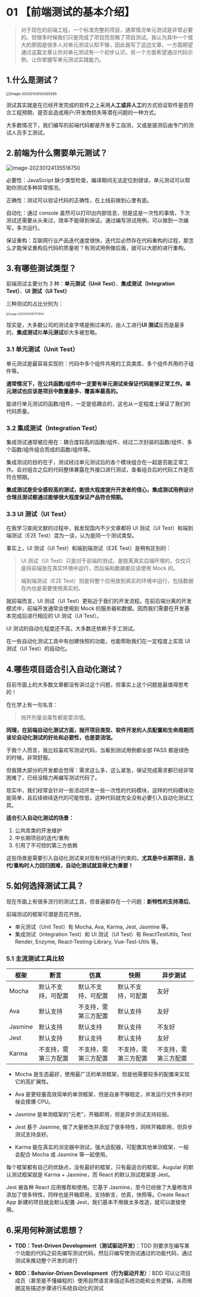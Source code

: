 # 01 【前端测试的基本介绍】

> 对于现在的前端工程，一个标准完整的项目，通常情况单元测试是非常必要的。但很多时候我们只是完成了项目而忽略了项目测试。我认为其中一个很大的原因是很多人对单元测试认知不够，因此我写了这边文章，一方面期望通过这篇文章让你对单元测试有一个初步认识。另一个方面希望通过代码示例，让你掌握写单元测试实践能力。

## 1.什么是测试？

<img src="https://i0.hdslb.com/bfs/album/31e4b9b16046d85d27867e3ab177ceb5fa626085.png" alt="image-20230124134355285" style="zoom: 67%;" />

测试其实就是在已经开发完成的软件之上采用**人工或非人工**的方式验证软件是否符合工程预期，是否会造成用户/开发商损失等潜在问题的一种方式。

大多数情况下，我们编写的前端代码都是开发手工自测，又或是提测后由专门的测试人员手工测试。

## 2.前端为什么需要单元测试？

![image-20230124135516750](https://i0.hdslb.com/bfs/album/f43f94ab350fae3ce50da4df403fce8154b97b4d.png)

必要性：JavaScript 缺少类型检查，编译期间无法定位到错误，单元测试可以帮助你测试多种异常情况。

正确性：测试可以验证代码的正确性，在上线前做到心里有底。

自动化：通过 console 虽然可以打印出内部信息，但是这是一次性的事情，下次测试还需要从头来过，效率不能得到保证。通过编写测试用例，可以做到一次编写，多次运行。

保证重构：互联网行业产品迭代速度很快，迭代后必然存在代码重构的过程，那怎么才能保证重构后代码的质量呢？有测试用例做后盾，就可以大胆的进行重构。

## 3.有哪些测试类型？

前端测试主要分为 3 种：**单元测试（Unit Test）**、**集成测试（Integration Test）**、**UI 测试（UI Test）**

三种测试的占比分别为：

<img src="https://i0.hdslb.com/bfs/album/024fa3d3e7087c8ffa787cb40707b6356cb188f0.png" alt="image-20230124135737854" style="zoom:50%;" />

现实是，大多数公司的测试金字塔是倒过来的，由人工进行**UI 测试**反而是最多的，**集成测试**和**单元测试**却大多被忽略。

### 3.1 单元测试（Unit Test）

单元测试是最容易实现的：代码中多个组件共用的工具类库、多个组件共用的子组件等。

**通常情况下，在公共函数/组件中一定要有单元测试来保证代码能够正常工作。单元测试也应该是项目中数量最多、覆盖率最高的。**

能进行单元测试的函数/组件，一定是低耦合的，这也从一定程度上保证了我们的代码质量。

### 3.2 集成测试（Integration Test）

集成测试通常被应用在：耦合度较高的函数/组件、经过二次封装的函数/组件、多个函数/组件组合而成的函数/组件等。

集成测试的目的在于，测试经过单元测试后的各个模块组合在一起是否能正常工作。会对组合之后的代码整体暴露在外接口进行测试，查看组合后的代码工作是否符合预期。

**集成测试是安全感较高的测试，能很大程度提升开发者的信心，集成测试用例设计合理且测试都通过能够很大程度保证产品符合预期。**

### 3.3 UI 测试（UI Test）

在我学习查阅文献的过程中，我发现国内不少文章都将 UI 测试（UI Test）和端到端测试（E2E Test）混为一谈，认为是同一个测试类型。

事实上，UI 测试（UI Test）和端到端测试（E2E Test）是稍有区别的：

> UI 测试（UI Test）只是对于前端的测试，是脱离真实后端环境的，仅仅只是将前端放在真实环境中运行，而后端和数据都应该使用 Mock 的。
>
> 端到端测试（E2E Test）则是将整个应用放到真实的环境中运行，包括数据在内也是需要使用真实的。

就前端而言，UI 测试（UI Test）更贴近于我们的开发流程。在前后端分离的开发模式中，前端开发通常会使用到 Mock 的服务器和数据。因而我们需要在开发基本完成后进行相应的 UI 测试（UI Test）。

UI 测试的自动化程度还不高，大多数还依赖于手工测试。

在一些自动化测试工具中有创建快照的功能，也能帮助我们在一定程度上实现 UI 测试（UI Test）的自动化。

## 4.哪些项目适合引入自动化测试？

目前市面上的大多数文章都没有讲过这个问题，但事实上这个问题是最值得思考的！

在化学上有一句名言：

> 抛开剂量谈毒性都是耍流氓。

**同理，在前端自动化测试方面，抛开项目类型、软件开发的人员配置和生命周期而谈论自动化测试的好处和必要性，也是耍流氓。**

于我个人而言，我比较喜欢写测试代码，当看到测试用例都全部 PASS 都是绿色的时候，非常舒服。

但我猜大部分的开发都会觉得：需求这么多，这么紧急，保证完成需求都已经非常困难了，已经没精力再编写测试代码了。

现实中，我们经常会针对一些活动开发一些一次性的代码模块，这样的代码模块功能简单，且后续继续迭代的可能性低，这种代码就完全没有必要引入自动化测试工具。

**适合引入自动化测试的场景：**

1. 公共库类的开发维护
2. 中长期项目的迭代/重构
3. 引用了不可控的第三方依赖

这些场景是需要引入自动化测试来对现有代码进行约束的。**尤其是中长期项目，迭代/重构时人力回归困难，自动化测试就显得尤为重要！**

## 5.如何选择测试工具？

现在市面上有很多流行的测试工具，但普遍都存在一个问题：**新特性的支持滞后**。

前端测试的框架可谓是百花齐放。

- 单元测试（Unit Test）有 Mocha, Ava, Karma, Jest, Jasmine 等。
- 集成测试（Integration Test）和 UI 测试（UI Test）有 ReactTestUtils, Test Render, Enzyme, React-Testing-Library, Vue-Test-Utils 等。

### 5.1 主流测试工具比较

| 框架    | 断言                 | 仿真                 | 快照                 | 异步测试             |
| ------- | -------------------- | -------------------- | -------------------- | -------------------- |
| Mocha   | 默认不支持，可配置   | 默认不支持，可配置   | 默认不支持，可配置   | 友好                 |
| Ava     | 默认支持             | 不支持，需第三方配置 | 默认支持             | 友好                 |
| Jasmine | 默认支持             | 默认支持             | 默认支持             | 不友好               |
| Jest    | 默认支持             | 默认支持             | 默认支持             | 友好                 |
| Karma   | 不支持，需第三方配置 | 不支持，需第三方配置 | 不支持，需第三方配置 | 不支持，需第三方配置 |

- Mocha 是生态最好，使用最广泛的单测框架，但是他需要较多的配置来实现它的高扩展性。

- Ava 是更轻量高效简单的单测框架，但是自身不够稳定，并发运行文件多的时候会撑爆 CPU。

- Jasmine 是单测框架的“元老”，开箱即用，但是异步测试支持较弱。

- Jest 基于 Jasmine, 做了大量修改并添加了很多特性，同样开箱即用，但异步测试支持良好。

- Karma 能在真实的浏览器中测试，强大适配器，可配置其他单测框架，一般会配合 Mocha 或 Jasmine 等一起使用。

每个框架都有自己的优缺点，没有最好的框架，只有最适合的框架。Augular 的默认测试框架就是 Karma + Jasmine，而 React 的默认测试框架是 Jest。

Jest 被各种 React 应用推荐和使用。它基于 Jasmine，至今已经做了大量修改并添加了很多特性，同样也是开箱即用，支持断言，仿真，快照等。Create React App 新建的项目就会默认配置 Jest，我们基本不用做太多改造，就可以直接使用。

## 6.采用何种测试思想？

- **TDD：Test-Driven Development（测试驱动开发）**：TDD 则要求在编写某个功能的代码之前先编写测试代码，然后只编写使测试通过的功能代码，通过测试来推动整个开发的进行

- **BDD：Behavior-Driven Development（行为驱动开发）**：BDD 可以让项目成员（甚至是不懂编程的）使用自然语言来描述系统功能和业务逻辑，从而根据这些描述步骤进行系统自动化的测试
